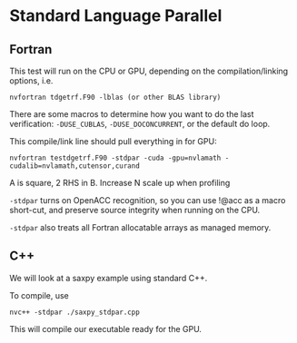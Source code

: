 # Standard Language Parallel

## Fortran

This test will run on the CPU or GPU, depending on the compilation/linking options, i.e.
```
nvfortran tdgetrf.F90 -lblas (or other BLAS library)
```

There are some macros to determine how you want to do the last verification: `-DUSE_CUBLAS`, `-DUSE_DOCONCURRENT`, or the default do loop.

This compile/link line should pull everything in for GPU:
```
nvfortran testdgetrf.F90 -stdpar -cuda -gpu=nvlamath -cudalib=nvlamath,cutensor,curand
```

A is square, 2 RHS in B.  Increase N scale up when profiling

`-stdpar` turns on OpenACC recognition, so you can use !@acc as a macro short-cut,
and preserve source integrity when running on the CPU.

`-stdpar` also treats all Fortran allocatable arrays as managed memory.

## C++

We will look at a saxpy example using standard C++. 

To compile, use 
```
nvc++ -stdpar ./saxpy_stdpar.cpp
```

This will compile our executable ready for the GPU. 
